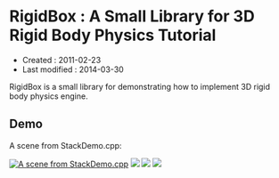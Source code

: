 <!-- -*- mode:markdown; coding:utf-8; -*- -->

# RigidBox : A Small Library for 3D Rigid Body Physics Tutorial #

*   Created : 2011-02-23
*   Last modified : 2014-03-30


RigidBox is a small library for demonstrating how to implement 3D rigid body physics engine.

## Demo ##

A scene from StackDemo.cpp:

[![A scene from StackDemo.cpp](http://img.youtube.com/vi/_ur39JB87Yw/mqdefault.jpg)](https://www.youtube.com/watch?v=_ur39JB87Yw)
![](http://img.youtube.com/vi/_ur39JB87Yw/1.jpg)
![](http://img.youtube.com/vi/_ur39JB87Yw/2.jpg)
![](http://img.youtube.com/vi/_ur39JB87Yw/3.jpg)
